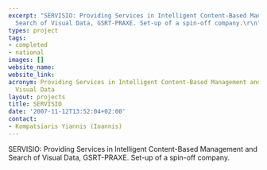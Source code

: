 ```yaml
---
excerpt: "SERVISIO: Providing Services in Intelligent Content-Based Management and
  Search of Visual Data, GSRT-PRAXE. Set-up of a spin-off company.\r\n"
types: project
tags:
- completed
- national
images: []
website_name:
website_link:
acronym: Providing Services in Intelligent Content-Based Management and Search of
  Visual Data
layout: projects
title: SERVISIO
date: '2007-11-12T13:52:04+02:00'
contact: 
- Kompatsiaris Yiannis (Ioannis)
---
```

<p>SERVISIO: Providing Services in Intelligent Content-Based Management and Search of Visual Data, GSRT-PRAXE. Set-up of a spin-off company.</p>
